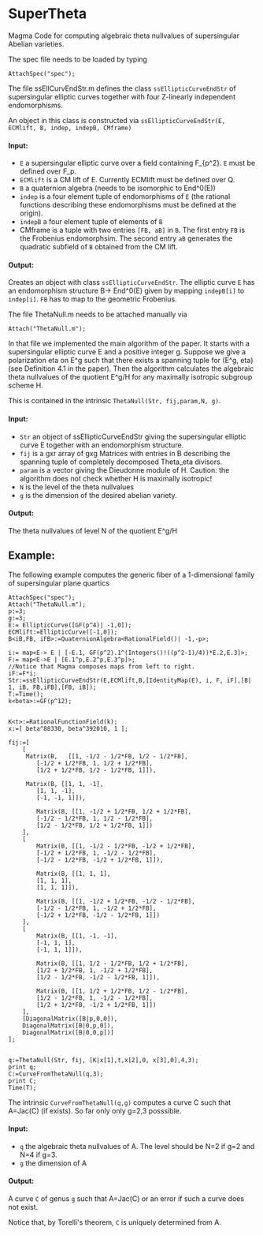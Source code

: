# SuperTheta
Magma Code for computing algebraic theta nullvalues of supersingular Abelian varieties.

The spec file needs to be loaded by typing
```
AttachSpec("spec");
```

The file ssEllCurvEndStr.m defines the class `ssEllipticCurveEndStr` of supersingular elliptic curves together with four Z-linearly independent endomorphisms.

An object in this class is constructed via `ssEllipticCurveEndStr(E, ECMlift, B, indep, indepB, CMframe)`

#### Input:

- `E` a supersingular elliptic curve over a field containing F_{p^2}. `E` must be defined over F_p.
- `ECMlift` is a CM lift of E. Currently ECMlift must be defined over Q.
- `B` a quaternion algebra (needs to be isomorphic to End^0(E))
- `indep` is a four element tuple of endomorphisms of `E` (the rational functions describing these endomorphisms must be defined at the origin).
- `indepB` a four element tuple of elements of `B`
- CMframe is a tuple with two entries `[FB, aB]` in `B`. The first entry `FB` is the Frobenius endomorphsim. The second entry `aB` generates the quadratic subfield of `B` obtained from the CM lift.

#### Output:
Creates an object with class `ssEllipticCurveEndStr`. The elliptic curve `E` has an endomorphism structure B-> End^0(E) given by mapping `indepB[i]` to `indep[i]`. `FB` has to map to the geometric Frobenius.

The file ThetaNull.m needs to be attached manually via
```
Attach("ThetaNull.m");
```
In that file we implemented the main algorithm of the paper. It starts with a supersingular elliptic curve E and a positive integer g. Suppose we give a polarization eta on E^g such that there exists a spanning tuple for (E^g, eta) (see Definition 4.1 in the paper). Then the algorithm calculates the algebraic theta nullvalues of the quotient E^g/H for any maximally isotropic subgroup scheme H.

This is contained in the intrinsic `ThetaNull(Str, fij,param,N, g)`.

#### Input:
- `Str` an object of ssEllipticCurveEndStr giving the supersingular elliptic curve E together with an endomorphism structure.
-  `fij` is a gxr array of gxg Matrices with entries in B describing the spanning tuple of completely decomposed Theta_eta divisors.
- `param` is a vector giving the Dieudonne module of H. Caution: the algorithm does not check whether H is maximally isotropic!
- `N` is the level of the theta nullvalues
- `g` is the dimension of the desired abelian variety.

#### Output:
The theta nullvalues of level N of the quotient E^g/H


## Example:
The following example computes the generic fiber of a 1-dimensional family of supersingular plane quartics

```
AttachSpec("spec");
Attach("ThetaNull.m");
p:=3;
g:=3;
E:= EllipticCurve([GF(p^4)| -1,0]);
ECMlift:=EllipticCurve([-1,0]);
B<iB,FB, iFB>:=QuaternionAlgebra<RationalField()| -1,-p>;

i:= map<E-> E | [-E.1, GF(p^2).1^(Integers()!((p^2-1)/4))*E.2,E.3]>;
F:= map<E->E | [E.1^p,E.2^p,E.3^p]>;
//Notice that Magma composes maps from left to right.
iF:=F*i;
Str:=ssEllipticCurveEndStr(E,ECMlift,B,[IdentityMap(E), i, F, iF],[B| 1, iB, FB,iFB],[FB, iB]);
T:=Time();
k<beta>:=GF(p^12);


K<t>:=RationalFunctionField(k);
x:=[ beta^88330, beta^392010, 1 ];

fij:=[
    [
     Matrix(B,   [[1, -1/2 - 1/2*FB, 1/2 - 1/2*FB],
        [-1/2 + 1/2*FB, 1, 1/2 + 1/2*FB],
        [1/2 + 1/2*FB, 1/2 - 1/2*FB, 1]]),

     Matrix(B, [[1, 1, -1],
        [1, 1, -1],
        [-1, -1, 1]]),

        Matrix(B, [[1, -1/2 + 1/2*FB, 1/2 + 1/2*FB],
        [-1/2 - 1/2*FB, 1, 1/2 - 1/2*FB],
        [1/2 - 1/2*FB, 1/2 + 1/2*FB, 1]])
    ],
    [
        Matrix(B, [[1, -1/2 - 1/2*FB, -1/2 + 1/2*FB],
        [-1/2 + 1/2*FB, 1, -1/2 - 1/2*FB],
        [-1/2 - 1/2*FB, -1/2 + 1/2*FB, 1]]),

        Matrix(B, [[1, 1, 1],
        [1, 1, 1],
        [1, 1, 1]]),

        Matrix(B, [[1, -1/2 + 1/2*FB, -1/2 - 1/2*FB],
        [-1/2 - 1/2*FB, 1, -1/2 + 1/2*FB],
        [-1/2 + 1/2*FB, -1/2 - 1/2*FB, 1]])
    ],
    [
        Matrix(B, [[1, -1, -1],
        [-1, 1, 1],
        [-1, 1, 1]]),

        Matrix(B, [[1, 1/2 - 1/2*FB, 1/2 + 1/2*FB],
        [1/2 + 1/2*FB, 1, -1/2 + 1/2*FB],
        [1/2 - 1/2*FB, -1/2 - 1/2*FB, 1]]),

        Matrix(B, [[1, 1/2 + 1/2*FB, 1/2 - 1/2*FB],
        [1/2 - 1/2*FB, 1, -1/2 - 1/2*FB],
        [1/2 + 1/2*FB, -1/2 + 1/2*FB, 1]])
    ], 
    [DiagonalMatrix([B|p,0,0]),
    DiagonalMatrix([B|0,p,0]),
    DiagonalMatrix([B|0,0,p])]
];


q:=ThetaNull(Str, fij, [K|x[1],t,x[2],0, x[3],0],4,3);
print q;
C:=CurveFromThetaNull(q,3);
print C;
Time(T);
```


The intrinsic `CurveFromThetaNull(q,g)` computes a curve C such that A=Jac(C) (if exists). So far only only g=2,3 posssible.

#### Input:
- `q` the algebraic theta nullvalues of A. The level should be N=2 if g=2 and N=4 if g=3.
- `g` the dimension of A
#### Output:
A curve `C` of genus `g` such that A=Jac(C) or an error if such a curve does not exist.

Notice that, by Torelli's theorem, `C` is uniquely determined from A.


